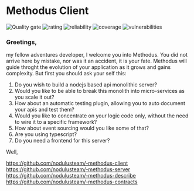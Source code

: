 # Methodus Client
![Quality gate](https://sonarcloud.io/api/project_badges/measure?project=nodulusteam_-methodus-client&metric=alert_status "Quality gate")
![rating](https://sonarcloud.io/api/project_badges/measure?project=nodulusteam_-methodus-client&metric=sqale_rating "rating")
![reliability](https://sonarcloud.io/api/project_badges/measure?project=nodulusteam_-methodus-client&metric=reliability_rating "reliability")
![coverage](https://sonarcloud.io/api/project_badges/measure?project=nodulusteam_-methodus-client&metric=coverage "coverage")
![vulnerabilities](https://sonarcloud.io/api/project_badges/measure?project=nodulusteam_-methodus-client&metric=vulnerabilities "coverage")


### Greetings,
my fellow adventures developer, I welcome you into Methodus. 
You did not arrive here by mistake, nor was it an accident, it is your fate.
Methodus will guide throght the evolution of your application as it grows and gains complexity.
But first you should ask your self this:

1. Do you wish to build a nodejs based api monolithic server?
2. Would you like to be able to break this monolith into micro-services as you scale it out?
3. How about an automatic testing plugin, allowing you to auto document your apis and test them?
4. Would you like to concentrate on your logic code only, without the need to wire it to a specific framework?
5. How about event sourcing would you like some of that?
6. Are you using typescript?
7. Do you need a frontend for this server?

Well,  



https://github.com/nodulusteam/-methodus-client
https://github.com/nodulusteam/-methodus-server
https://github.com/nodulusteam/-methodus-describe
https://github.com/nodulusteam/-methodus-contracts




